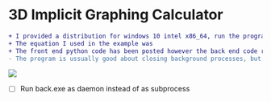 # 3D Implicit Graphing Calculator

```diff
+ I provided a distribution for windows 10 intel x86_64, run the program by click appl.exe (z is up, not y)
+ The equation I used in the example was
+ The front end python code has been posted however the back end code remains private. However, I provided a windows executable of the backend back.exe that works on the above system
- The program is ussually good about closing background processes, but sometimes back.exe is left running so check task manager
```
![](https://img.shields.io/badge/-This%20is%20just%20a%20test%20to%20see%20how%20it%20works-green)

- [ ] Run back.exe as daemon instead of as subprocess
